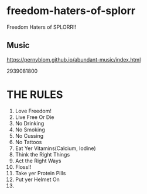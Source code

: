# freedom-haters-of-splorr
Freedom Haters of SPLORR!!

## Music
https://pernyblom.github.io/abundant-music/index.html

2939081800

# THE RULES

1. Love Freedom!
1. Live Free Or Die
1. No Drinking
1. No Smoking
1. No Cussing
1. No Tattoos
1. Eat Yer Vitamins(Calcium, Iodine)
1. Think the Right Things
1. Act the Right Ways
1. Floss!!
1. Take yer Protein Pills
1. Put yer Helmet On
1. 